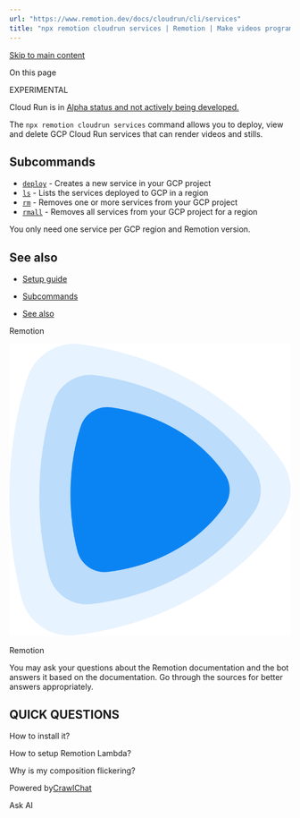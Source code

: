 ```yaml
---
url: "https://www.remotion.dev/docs/cloudrun/cli/services"
title: "npx remotion cloudrun services | Remotion | Make videos programmatically"
---
```


[Skip to main content](https://www.remotion.dev/docs/cloudrun/cli/services#__docusaurus_skipToContent_fallback)

On this page

EXPERIMENTAL

Cloud Run is in [Alpha status and not actively being developed.](https://www.remotion.dev/docs/cloudrun/status)

The `npx remotion cloudrun services` command allows you to deploy, view and delete GCP Cloud Run services that can render videos and stills.

## Subcommands [​](https://www.remotion.dev/docs/cloudrun/cli/services\#subcommands "Direct link to Subcommands")

- [`deploy`](https://www.remotion.dev/docs/cloudrun/cli/services/deploy) \- Creates a new service in your GCP project
- [`ls`](https://www.remotion.dev/docs/cloudrun/cli/services/ls) \- Lists the services deployed to GCP in a region
- [`rm`](https://www.remotion.dev/docs/cloudrun/cli/services/rm) \- Removes one or more services from your GCP project
- [`rmall`](https://www.remotion.dev/docs/cloudrun/cli/services/rmall) \- Removes all services from your GCP project for a region

You only need one service per GCP region and Remotion version.

## See also [​](https://www.remotion.dev/docs/cloudrun/cli/services\#see-also "Direct link to See also")

- [Setup guide](https://www.remotion.dev/docs/cloudrun/setup)

- [Subcommands](https://www.remotion.dev/docs/cloudrun/cli/services#subcommands)
- [See also](https://www.remotion.dev/docs/cloudrun/cli/services#see-also)

Remotion

![Logo](https://raw.githubusercontent.com/remotion-dev/brand/refs/heads/main/logo.svg)

Remotion

You may ask your questions about the Remotion documentation and the bot answers it based on the documentation. Go through the sources for better answers appropriately.

## QUICK QUESTIONS

How to install it?

How to setup Remotion Lambda?

Why is my composition flickering?

Powered by[CrawlChat](https://crawlchat.app/?ref=powered-by-remotion)

Ask AI